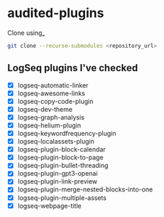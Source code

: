 # audited-plugins
Clone using„

```bash
git clone --recurse-submodules <repository_url>
```

## LogSeq plugins I've checked

- [x] logseq-automatic-linker
- [x] logseq-awesome-links
- [x] logseq-copy-code-plugin
- [x] logseq-dev-theme
- [x] logseq-graph-analysis
- [x] logseq-helium-plugin
- [x] logseq-keywordfrequency-plugin
- [x] logseq-localassets-plugin
- [x] logseq-plugin-block-calendar
- [x] logseq-plugin-block-to-page
- [x] logseq-plugin-bullet-threading
- [x] logseq-plugin-gpt3-openai
- [x] logseq-plugin-link-preview
- [x] logseq-plugin-merge-nested-blocks-into-one
- [x] logseq-plugin-multiple-assets
- [x] logseq-webpage-title
